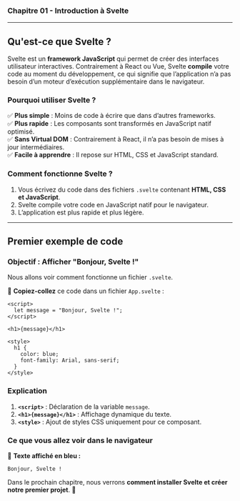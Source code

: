 ### **Chapitre 01 - Introduction à Svelte**  

---

## **Qu'est-ce que Svelte ?**  

Svelte est un **framework JavaScript** qui permet de créer des interfaces utilisateur interactives. Contrairement à React ou Vue, Svelte **compile** votre code au moment du développement, ce qui signifie que l’application n’a pas besoin d’un moteur d’exécution supplémentaire dans le navigateur.  

### **Pourquoi utiliser Svelte ?**  
✅ **Plus simple** : Moins de code à écrire que dans d’autres frameworks.  
✅ **Plus rapide** : Les composants sont transformés en JavaScript natif optimisé.  
✅ **Sans Virtual DOM** : Contrairement à React, il n’a pas besoin de mises à jour intermédiaires.  
✅ **Facile à apprendre** : Il repose sur HTML, CSS et JavaScript standard.  

### **Comment fonctionne Svelte ?**  
1. Vous écrivez du code dans des fichiers `.svelte` contenant **HTML, CSS et JavaScript**.  
2. Svelte compile votre code en JavaScript natif pour le navigateur.  
3. L’application est plus rapide et plus légère.  

---

## **Premier exemple de code**  

### **Objectif : Afficher "Bonjour, Svelte !"**
Nous allons voir comment fonctionne un fichier `.svelte`.  

🔹 **Copiez-collez** ce code dans un fichier `App.svelte` :  

```svelte
<script>
  let message = "Bonjour, Svelte !";
</script>

<h1>{message}</h1>

<style>
  h1 {
    color: blue;
    font-family: Arial, sans-serif;
  }
</style>
```

### **Explication**  
1. **`<script>`** : Déclaration de la variable `message`.  
2. **`<h1>{message}</h1>`** : Affichage dynamique du texte.  
3. **`<style>`** : Ajout de styles CSS uniquement pour ce composant.  

### **Ce que vous allez voir dans le navigateur**  
🔹 **Texte affiché en bleu :**  
```
Bonjour, Svelte !
```

Dans le prochain chapitre, nous verrons **comment installer Svelte et créer notre premier projet**. 🚀  
